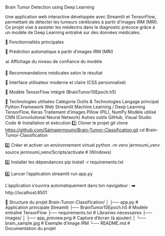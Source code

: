 Brain Tumor Detection using Deep Learning

Une application web interactive développée avec Streamlit et TensorFlow, permettant de détecter les tumeurs cérébrales à partir d’images IRM (MRI).
Ce projet vise à assister les médecins dans le diagnostic précoce grâce à un modèle de Deep Learning entraîné sur des données médicales.

🚀 Fonctionnalités principales

🧩 Prédiction automatique à partir d’images IRM (MRI)

📊 Affichage du niveau de confiance du modèle

💬 Recommandations médicales selon le résultat

🎨 Interface utilisateur moderne et claire (CSS personnalisé)

🧠 Modèle TensorFlow intégré (BrainTumor10Epoch.h5)

🧠 Technologies utilisées
Catégorie	Outils & Technologies
Langage principal	Python
Framework Web	Streamlit
Machine Learning / Deep Learning	TensorFlow, Keras
Traitement d’images	Pillow (PIL), NumPy
Modèle utilisé	CNN (Convolutional Neural Network)
Autres outils	GitHub, Visual Studio Code
⚙️ Installation et exécution
1️⃣ Cloner le projet
git clone https://github.com/Salmajermoumi/Brain-Tumor-Classification.git
cd Brain-Tumor-Classification

2️⃣ Créer et activer un environnement virtuel
python -m venv jermoumi_venv
source jermoumi_venv/Scripts/activate    # (Windows)

3️⃣ Installer les dépendances
pip install -r requirements.txt

4️⃣ Lancer l’application
streamlit run app.py

L’application s’ouvrira automatiquement dans ton navigateur :
➡️ http://localhost:8501

🧩 Structure du projet
Brain-Tumor-Classification/
│
├── app.py                        # Application principale Streamlit
├── BrainTumor10Epoch.h5          # Modèle entraîné TensorFlow
├── requirements.txt              # Librairies nécessaires
├── images/
│   ├── app_preview.png           # Capture d’écran (à ajouter)
│   └── brain_sample.jpg          # Exemple d’image IRM
└── README.md                     # Documentation du projet

